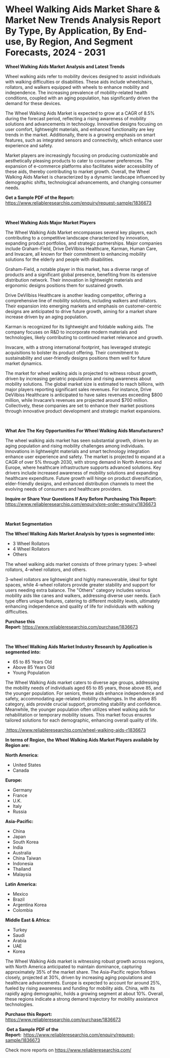 <p><h1>Wheel Walking Aids Market Share & Market New Trends Analysis Report By Type, By Application, By End-use, By Region, And Segment Forecasts, 2024 - 2031</h1></p><p><strong>Wheel Walking Aids Market Analysis and Latest Trends</strong></p>
<p><p>Wheel walking aids refer to mobility devices designed to assist individuals with walking difficulties or disabilities. These aids include wheelchairs, rollators, and walkers equipped with wheels to enhance mobility and independence. The increasing prevalence of mobility-related health conditions, coupled with an aging population, has significantly driven the demand for these devices.</p><p>The Wheel Walking Aids Market is expected to grow at a CAGR of 8.5% during the forecast period, reflecting a rising awareness of mobility solutions and advancements in technology. Innovative designs focusing on user comfort, lightweight materials, and enhanced functionality are key trends in the market. Additionally, there is a growing emphasis on smart features, such as integrated sensors and connectivity, which enhance user experience and safety.</p><p>Market players are increasingly focusing on producing customizable and aesthetically pleasing products to cater to consumer preferences. The expansion of e-commerce platforms also facilitates wider accessibility of these aids, thereby contributing to market growth. Overall, the Wheel Walking Aids Market is characterized by a dynamic landscape influenced by demographic shifts, technological advancements, and changing consumer needs.</p></p>
<p><strong>Get a Sample PDF of the Report:&nbsp;</strong> <a href="https://www.reliableresearchiq.com/enquiry/request-sample/1836673?utm_campaign=1996&utm_medium=2&utm_source=Github&utm_content=ia&utm_term=31122024&utm_id=wheel-walking-aids">https://www.reliableresearchiq.com/enquiry/request-sample/1836673</a></p>
<p>&nbsp;</p>
<p><strong>Wheel Walking Aids Major Market Players</strong></p>
<p><p>The Wheel Walking Aids Market encompasses several key players, each contributing to a competitive landscape characterized by innovation, expanding product portfolios, and strategic partnerships. Major companies include Graham-Field, Drive DeVilbiss Healthcare, Karman, Human Care, and Invacare, all known for their commitment to enhancing mobility solutions for the elderly and people with disabilities.</p><p>Graham-Field, a notable player in this market, has a diverse range of products and a significant global presence, benefiting from its extensive distribution network. Their innovation in lightweight materials and ergonomic designs positions them for sustained growth.</p><p>Drive DeVilbiss Healthcare is another leading competitor, offering a comprehensive line of mobility solutions, including walkers and rollators. Their expansion into emerging markets and emphasis on customer-centric designs are anticipated to drive future growth, aiming for a market share increase driven by an aging population.</p><p>Karman is recognized for its lightweight and foldable walking aids. The company focuses on R&D to incorporate modern materials and technologies, likely contributing to continued market relevance and growth.</p><p>Invacare, with a strong international footprint, has leveraged strategic acquisitions to bolster its product offering. Their commitment to sustainability and user-friendly designs positions them well for future market dynamics.</p><p>The market for wheel walking aids is projected to witness robust growth, driven by increasing geriatric populations and rising awareness about mobility solutions. The global market size is estimated to reach billions, with major players reporting significant sales revenues. For instance, Drive DeVilbiss Healthcare is anticipated to have sales revenues exceeding $800 million, while Invacare’s revenues are projected around $700 million. Collectively, these companies are set to enhance their market positions through innovative product development and strategic market expansions.</p></p>
<p>&nbsp;</p>
<p><strong>What Are The Key Opportunities For Wheel Walking Aids Manufacturers?</strong></p>
<p><p>The wheel walking aids market has seen substantial growth, driven by an aging population and rising mobility challenges among individuals. Innovations in lightweight materials and smart technology integration enhance user experience and safety. The market is projected to expand at a CAGR of over 5% through 2030, with strong demand in North America and Europe, where healthcare infrastructure supports advanced solutions. Key drivers include increased awareness of mobility solutions and expanding healthcare expenditure. Future growth will hinge on product diversification, elder-friendly designs, and enhanced distribution channels to meet the evolving needs of consumers and healthcare providers.</p></p>
<p><strong>Inquire or Share Your Questions If Any Before Purchasing This Report:</strong> <a href="https://www.reliableresearchiq.com/enquiry/pre-order-enquiry/1836673?utm_campaign=1996&utm_medium=2&utm_source=Github&utm_content=ia&utm_term=31122024&utm_id=wheel-walking-aids">https://www.reliableresearchiq.com/enquiry/pre-order-enquiry/1836673</a></p>
<p>&nbsp;</p>
<p><strong>Market Segmentation</strong></p>
<p><strong>The Wheel Walking Aids Market Analysis by types is segmented into:</strong></p>
<p><ul><li>3 Wheel Rollators</li><li>4 Wheel Rollators</li><li>Others</li></ul></p>
<p><p>The wheel walking aids market consists of three primary types: 3-wheel rollators, 4-wheel rollators, and others. </p><p>3-wheel rollators are lightweight and highly maneuverable, ideal for tight spaces, while 4-wheel rollators provide greater stability and support for users needing extra balance. The "Others" category includes various mobility aids like canes and walkers, addressing diverse user needs. Each type offers unique features, catering to different mobility levels, ultimately enhancing independence and quality of life for individuals with walking difficulties.</p></p>
<p><strong>Purchase this Report:&nbsp;</strong><a href="https://www.reliableresearchiq.com/purchase/1836673?utm_campaign=1996&utm_medium=2&utm_source=Github&utm_content=ia&utm_term=31122024&utm_id=wheel-walking-aids">https://www.reliableresearchiq.com/purchase/1836673</a></p>
<p>&nbsp;</p>
<p><strong>The Wheel Walking Aids Market Industry Research by Application is segmented into:</strong></p>
<p><ul><li>65 to 85 Years Old</li><li>Above 85 Years Old</li><li>Young Population</li></ul></p>
<p><p>The Wheel Walking Aids market caters to diverse age groups, addressing the mobility needs of individuals aged 65 to 85 years, those above 85, and the younger population. For seniors, these aids enhance independence and safety, accommodating age-related mobility challenges. In the above 85 category, aids provide crucial support, promoting stability and confidence. Meanwhile, the younger population often utilizes wheel walking aids for rehabilitation or temporary mobility issues. This market focus ensures tailored solutions for each demographic, enhancing overall quality of life.</p></p>
<p><a href="https://www.reliableresearchiq.com/wheel-walking-aids-r1836673?utm_campaign=1996&utm_medium=2&utm_source=Github&utm_content=ia&utm_term=31122024&utm_id=wheel-walking-aids">&nbsp;https://www.reliableresearchiq.com/wheel-walking-aids-r1836673</a></p>
<p><strong>In terms of Region, the Wheel Walking Aids Market Players available by Region are:</strong></p>
<p>
    <p> <strong> North America: </strong>
        <ul>
            <li>United States</li>
            <li>Canada</li>
        </ul>
        </p> 
    <p> <strong> Europe: </strong>
        <ul>
            <li>Germany</li>
            <li>France</li>
            <li>U.K.</li>
            <li>Italy</li>
            <li>Russia</li>
        </ul>
        </p> 
    <p> <strong> Asia-Pacific: </strong>
        <ul>
            <li>China</li>
            <li>Japan</li>
            <li>South Korea</li>
            <li>India</li>
            <li>Australia</li>
            <li>China Taiwan</li>
            <li>Indonesia</li>
            <li>Thailand</li>
            <li>Malaysia</li>
        </ul>
        </p> 
    <p> <strong> Latin America: </strong>
        <ul>
            <li>Mexico</li>
            <li>Brazil</li>
            <li>Argentina Korea</li>
            <li>Colombia</li>
        </ul>
        </p> 
    <p> <strong> Middle East & Africa: </strong>
        <ul>
            <li>Turkey</li>
            <li>Saudi</li>
            <li>Arabia</li>
            <li>UAE</li>
            <li>Korea</li>
        </ul>
    </p>
    </p>
<p><p>The Wheel Walking Aids market is witnessing robust growth across regions, with North America anticipated to maintain dominance, capturing approximately 35% of the market share. The Asia-Pacific region follows closely, projected at 30%, driven by increasing aging populations and healthcare advancements. Europe is expected to account for around 25%, fueled by rising awareness and funding for mobility aids. China, with its rapidly aging demographic, holds a growing segment at about 10%. Overall, these regions indicate a strong demand trajectory for mobility assistance technologies.</p></p>
<p><strong>Purchase this Report: </strong><a href="https://www.reliableresearchiq.com/purchase/1836673?utm_campaign=1996&utm_medium=2&utm_source=Github&utm_content=ia&utm_term=31122024&utm_id=wheel-walking-aids">https://www.reliableresearchiq.com/purchase/1836673</a></p>
<p>&nbsp;<strong>Get a Sample PDF of the Report:&nbsp;&nbsp;</strong><a href="https://www.reliableresearchiq.com/enquiry/request-sample/1836673?utm_campaign=1996&utm_medium=2&utm_source=Github&utm_content=ia&utm_term=31122024&utm_id=wheel-walking-aids">https://www.reliableresearchiq.com/enquiry/request-sample/1836673</a></p>
<p><strong></strong></p>
<p>Check more reports on <a href="https://www.reliableresearchiq.com/?utm_campaign=1996&utm_medium=2&utm_source=Github&utm_content=ia&utm_term=31122024&utm_id=wheel-walking-aids">https://www.reliableresearchiq.com/</a></p>